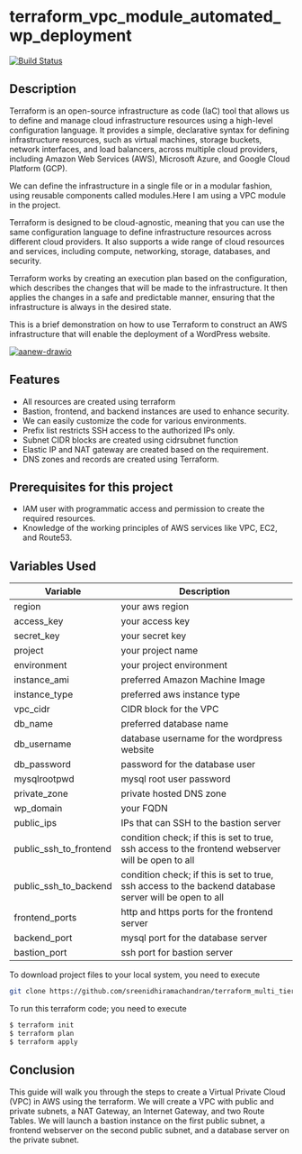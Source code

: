 # terraform_vpc_module_automated_wp_deployment

[![Build Status](https://travis-ci.org/joemccann/dillinger.svg?branch=master)](https://travis-ci.org/joemccann/dillinger)

## Description
Terraform is an open-source infrastructure as code (IaC) tool that allows us to define and manage cloud infrastructure resources using a high-level configuration language. It provides a simple, declarative syntax for defining infrastructure resources, such as virtual machines, storage buckets, network interfaces, and load balancers, across multiple cloud providers, including Amazon Web Services (AWS), Microsoft Azure, and Google Cloud Platform (GCP).

We can define the infrastructure in a single file or in a modular fashion, using reusable components called modules.Here I am using a VPC module in the project.

Terraform is designed to be cloud-agnostic, meaning that you can use the same configuration language to define infrastructure resources across different cloud providers. It also supports a wide range of cloud resources and services, including compute, networking, storage, databases, and security.

Terraform works by creating an execution plan based on the configuration, which describes the changes that will be made to the infrastructure. It then applies the changes in a safe and predictable manner, ensuring that the infrastructure is always in the desired state.

This is a brief demonstration on how to use Terraform to construct an AWS infrastructure that will enable the deployment of a WordPress website.


<a href="https://ibb.co/zQj6T28"><img src="https://i.ibb.co/34GR9Ff/aanew-drawio.png" alt="aanew-drawio" border="0"></a>



## Features


- All resources are created using terraform
- Bastion, frontend, and backend instances are used to enhance security.
- We can easily customize the code for various environments.
- Prefix list restricts SSH access to the authorized IPs only.
- Subnet CIDR blocks are created using cidrsubnet function
- Elastic IP and NAT gateway are created based on the requirement.
- DNS zones and records are created using Terraform.


## Prerequisites for this project

- IAM user with programmatic access and permission to create the required resources.
- Knowledge of the working principles of AWS services like VPC, EC2, and Route53.

## Variables Used

| Variable | Description |
| ------ | ------ |
| region  | your aws region  |
| access_key | your access key |
| secret_key  | your secret key |
| project  | your project name  |
| environment  | your project environment |
| instance_ami  | preferred Amazon Machine Image |
| instance_type  | preferred aws instance type |
| vpc_cidr  | CIDR block for the VPC |
| db_name  | preferred database name |
| db_username  | database username for the wordpress website |
| db_password  | password for the database user |
| mysqlrootpwd  | mysql root user password |
|  private_zone | private hosted DNS zone  |
|  wp_domain | your FQDN  |
| public_ips  | IPs that can SSH to the bastion server  |
|  public_ssh_to_frontend | condition check; if  this is set to true, ssh access to the frontend webserver will be open to all |
| public_ssh_to_backend  | condition check; if  this is set to true, ssh access to the backend database server will be open to all |
|  frontend_ports |  http and https ports for the frontend server |
| backend_port  | mysql port for the database server  | 
| bastion_port  | ssh port for bastion server  |

To download project files to your local system, you need to execute
```sh
git clone https://github.com/sreenidhiramachandran/terraform_multi_tier_wordpress_deployment.git
```

To run this terraform code; you need to execute

```sh
$ terraform init
$ terraform plan
$ terraform apply
```

## Conclusion

This guide will walk you through the steps to create a Virtual Private Cloud (VPC) in AWS using the terraform. We will create a VPC with public and  private subnets, a NAT Gateway, an Internet Gateway, and two Route Tables. We will launch a bastion instance on the first public subnet, a frontend webserver on the second public subnet, and a database server on the private subnet.

